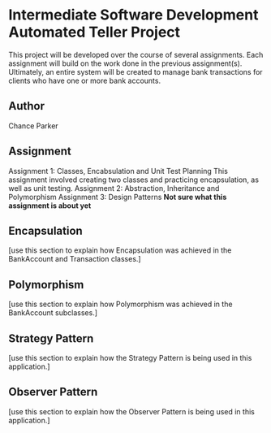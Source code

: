 # Intermediate Software Development Automated Teller Project
This project will be developed over the course of several assignments.  Each 
assignment will build on the work done in the previous assignment(s).  Ultimately, 
an entire system will be created to manage bank transactions for clients who 
have one or more bank accounts.

## Author
Chance Parker

## Assignment
Assignment 1: Classes, Encabsulation and Unit Test Planning
This assignment involved creating two classes and practicing encapsulation,
as well as unit testing.
Assignment 2: Abstraction, Inheritance and Polymorphism
Assignment 3: Design Patterns
**Not sure what this assignment is about yet**

## Encapsulation
[use this section to explain how Encapsulation was achieved in the BankAccount and Transaction classes.]

## Polymorphism
[use this section to explain how Polymorphism was achieved in the BankAccount subclasses.]

## Strategy Pattern
[use this section to explain how the Strategy Pattern is being used in this application.]

## Observer Pattern
[use this section to explain how the Observer Pattern is being used in this application.]